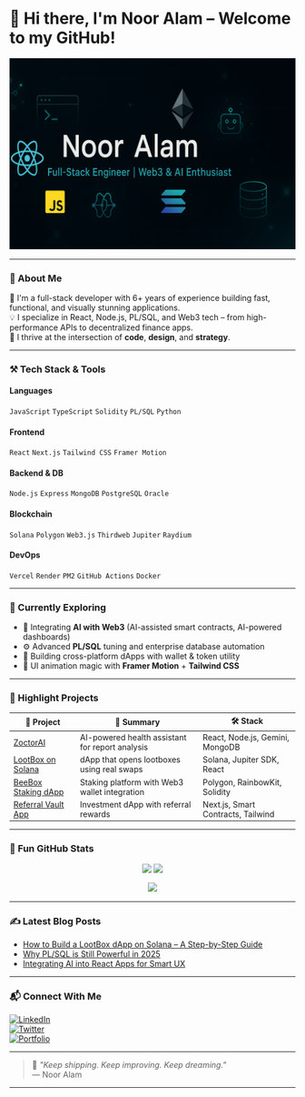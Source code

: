 # 👋 Hi there, I'm Noor Alam – Welcome to my GitHub!

<p align="left">
  <img src="https://github.com/noorshanu/noorshanu/blob/main/banner.png">
</p>

---

### 🚀 About Me

🔧 I'm a full-stack developer with 6+ years of experience building fast, functional, and visually stunning applications.  
💡 I specialize in React, Node.js, PL/SQL, and Web3 tech – from high-performance APIs to decentralized finance apps.  
🎯 I thrive at the intersection of **code**, **design**, and **strategy**.

---

### ⚒️ Tech Stack & Tools

#### Languages
`JavaScript` `TypeScript` `Solidity` `PL/SQL` `Python`

#### Frontend
`React` `Next.js` `Tailwind CSS` `Framer Motion`

#### Backend & DB
`Node.js` `Express` `MongoDB` `PostgreSQL` `Oracle`

#### Blockchain
`Solana` `Polygon` `Web3.js` `Thirdweb` `Jupiter` `Raydium`

#### DevOps
`Vercel` `Render` `PM2` `GitHub Actions` `Docker`

---

### 🧠 Currently Exploring

- 🤖 Integrating **AI with Web3** (AI-assisted smart contracts, AI-powered dashboards)
- ⚙️ Advanced **PL/SQL** tuning and enterprise database automation
- 📱 Building cross-platform dApps with wallet & token utility
- 🎨 UI animation magic with **Framer Motion** + **Tailwind CSS**

---

### 🌟 Highlight Projects

| 🚀 Project | 🧠 Summary | 🛠️ Stack |
|-----------|------------|----------|
| [ZoctorAI](https://github.com/noorshanu/zoctorai) | AI-powered health assistant for report analysis | React, Node.js, Gemini, MongoDB |
| [LootBox on Solana](https://github.com/yourusername/lootbox-generator) | dApp that opens lootboxes using real swaps | Solana, Jupiter SDK, React |
| [BeeBox Staking dApp](https://github.com/yourusername/beebox-staking) | Staking platform with Web3 wallet integration | Polygon, RainbowKit, Solidity |
| [Referral Vault App](https://github.com/yourusername/referral-vault) | Investment dApp with referral rewards | Next.js, Smart Contracts, Tailwind |

---

### 🧩 Fun GitHub Stats

<p align="center">
  <img src="https://github-readme-stats.vercel.app/api?username=noorshanu&show_icons=true&theme=tokyonight" height="160"/>
  <img src="https://streak-stats.demolab.com?user=noorshanu&theme=tokyonight&date_format=M%20j%5B%2C%20Y%5D" height="160"/>
</p>

<p align="center">
  <img src="https://github-profile-trophy.vercel.app/?username=noorshanu&theme=onestar&column=7&margin-w=5&margin-h=10"/>
</p>

---

### ✍️ Latest Blog Posts

<!-- BLOG-POST-LIST:START -->
- [How to Build a LootBox dApp on Solana – A Step-by-Step Guide](https://yourblog.com)
- [Why PL/SQL is Still Powerful in 2025](https://yourblog.com)
- [Integrating AI into React Apps for Smart UX](https://yourblog.com)
<!-- BLOG-POST-LIST:END -->

---

### 📬 Connect With Me

[![LinkedIn](https://img.shields.io/badge/-LinkedIn-0A66C2?style=for-the-badge&logo=linkedin&logoColor=white)](https://linkedin.com/in/yourlinkedin)  
[![Twitter](https://img.shields.io/badge/-Twitter-1DA1F2?style=for-the-badge&logo=twitter&logoColor=white)](https://twitter.com/yourhandle)  
[![Portfolio](https://img.shields.io/badge/-Portfolio-000?style=for-the-badge&logo=vercel&logoColor=white)](https://yourportfolio.com)

---

> 💬 _"Keep shipping. Keep improving. Keep dreaming."_  
> — Noor Alam

---
